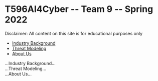 # T596AI4Cyber -- Team 9 -- Spring 2022
Disclaimer: All content on this site is for educational purposes only


<ul class="nav nav-tabs responsive" id="myTab">
  <li class="active"><a href="#IndustryBackground">Industry Background</a></li>
  <li><a href="#ThreatModeling">Threat Modeling</a></li>
  <li><a href="#AboutUs">About Us</a></li>
</ul>

<div class="tab-content responsive">
  <div class="tab-pane active" id="Industry Background">...Industry Background...</div>
  <div class="tab-pane" id="Threat Modeling">...Threat Modeling...</div>
  <div class="tab-pane" id="About Us">...About Us...</div>
</div>

<script type="text/javascript">
  (function($) {
      fakewaffle.responsiveTabs(['xs', 'sm']);
  })(jQuery);
</script>
